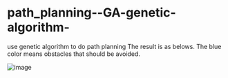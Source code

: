 # path_planning--GA-genetic-algorithm-
use genetic algorithm to do path planning
The result is as belows. The blue color means obstacles that should be avoided.

![image](https://user-images.githubusercontent.com/66046519/169042378-55acba51-9121-42e8-95b7-f4799e17748a.png)
